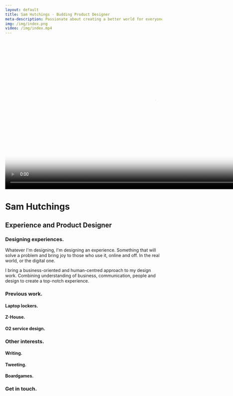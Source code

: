 ```yaml
---
layout: default
title: Sam Hutchings - Budding Product Designer
meta-description: Passionate about creating a better world for everyone, through making great products. Open to opportunities.
img: /img/index.png
video: /img/index.mp4
---
```


<div class="container-fluid remove-all-margin remove-all-padding">
  <div class="row d-flex align-items-center justify-content-center flex-column">
    <div class="col">
      <div class="card homeCard">
        <div class="card-body">
          <video class="card-img-top" style="width: 100vw" alt="{{ page.title }}" poster="{{ page.img }}" autoplay loop controls muted>
            <source src="{{ page.video }}" type="video/mp4">
          </video>
          <h1>Sam Hutchings</h1>
          <h2>Experience and Product Designer</h2>
          <h3>Designing experiences.</h3>
            <p>Whatever I'm designing, I'm designing an experience. Something that will solve a problem and bring joy to those who use it, online and off. In the real world, or the digital one.</p>
            <p>I bring a business-oriented and human-centred approach to my design work. Combining understanding of business, communication, people and design to create a top-notch experience.</p>
          <h3>Previous work.</h3>
            <h4>Laptop lockers.</h4>
            <h4>Z-House.</h4>
            <h4>O2 service design.</h4>
          <h3>Other interests.</h3>
            <h4>Writing.</h4>
            <h4>Tweeting.</h4>
            <h4>Boardgames.</h4>
          <h3>Get in touch.</h3>
        </div>
      </div>
    </div>
  </div>
</div>
